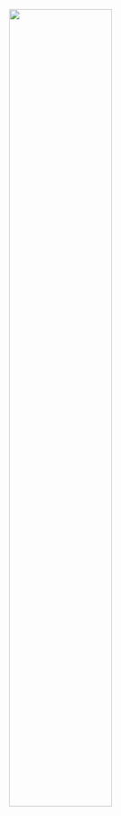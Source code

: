 <p align="center"><img src="https://github.com/JeongwooHam/FE_Study_Logs/assets/123251211/4b3642f9-ddfa-4651-9d63-35541b69a111" width="60%"/></p>
